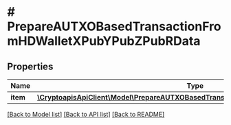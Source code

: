 # # PrepareAUTXOBasedTransactionFromHDWalletXPubYPubZPubRData

## Properties

Name | Type | Description | Notes
------------ | ------------- | ------------- | -------------
**item** | [**\CryptoapisApiClient\Model\PrepareAUTXOBasedTransactionFromHDWalletXPubYPubZPubRI**](PrepareAUTXOBasedTransactionFromHDWalletXPubYPubZPubRI.md) |  |

[[Back to Model list]](../../README.md#models) [[Back to API list]](../../README.md#endpoints) [[Back to README]](../../README.md)
